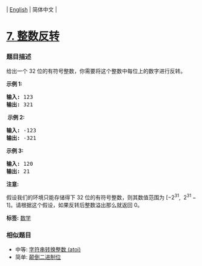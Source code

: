 | [English](README_EN.md) | 简体中文 |

# [7. 整数反转](https://leetcode-cn.com/problems/reverse-integer)
 ### 题目描述
<p>给出一个 32 位的有符号整数，你需要将这个整数中每位上的数字进行反转。</p>

<p><strong>示例&nbsp;1:</strong></p>

<pre><strong>输入:</strong> 123
<strong>输出:</strong> 321
</pre>

<p><strong>&nbsp;示例 2:</strong></p>

<pre><strong>输入:</strong> -123
<strong>输出:</strong> -321
</pre>

<p><strong>示例 3:</strong></p>

<pre><strong>输入:</strong> 120
<strong>输出:</strong> 21
</pre>

<p><strong>注意:</strong></p>

<p>假设我们的环境只能存储得下 32 位的有符号整数，则其数值范围为&nbsp;[&minus;2<sup>31</sup>,&nbsp; 2<sup>31&nbsp;</sup>&minus; 1]。请根据这个假设，如果反转后整数溢出那么就返回 0。</p>

**标签:**  [数学](https://leetcode-cn.com/tag/math) 
 ### 相似题目
- 中等:	[字符串转换整数 (atoi)](https://leetcode-cn.com/problems/string-to-integer-atoi) 
- 简单:	[颠倒二进制位](https://leetcode-cn.com/problems/reverse-bits) 

